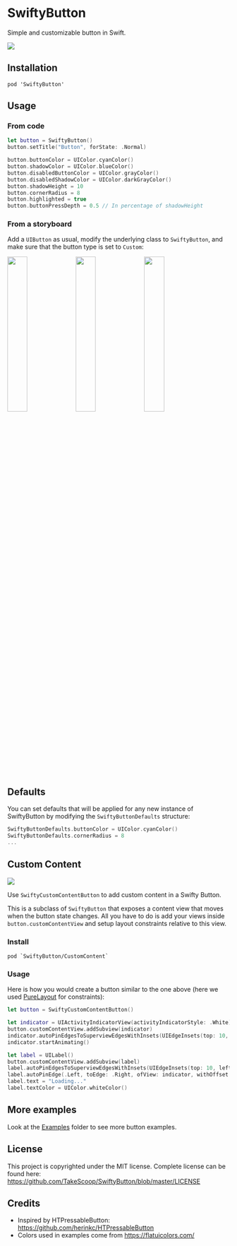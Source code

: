 SwiftyButton
============

Simple and customizable button in Swift.

![](Examples/demo.gif)

Installation
------------

```
pod 'SwiftyButton'
```

Usage
-----

### From code

```swift
let button = SwiftyButton()
button.setTitle("Button", forState: .Normal)

button.buttonColor = UIColor.cyanColor()
button.shadowColor = UIColor.blueColor()
button.disabledButtonColor = UIColor.grayColor()
button.disabledShadowColor = UIColor.darkGrayColor()
button.shadowHeight = 10
button.cornerRadius = 8
button.highlighted = true
button.buttonPressDepth = 0.5 // In percentage of shadowHeight
```

### From a storyboard

Add a `UIButton` as usual, modify the underlying class to `SwiftyButton`, and make sure that the button type is set to `Custom`:

<img src="https://www.dropbox.com/s/krkj3klxcfxjsjf/Screenshot%202015-11-16%2015.35.59.png?raw=1" width="30%" style="vertical-align:top">
<img src="https://www.dropbox.com/s/4xtllxwjpqy3uia/Screenshot%202015-11-16%2015.33.45.png?raw=1" width="30%" style="vertical-align:top">
<img src="https://www.dropbox.com/s/2q78xgbh4rspv4b/Screenshot%202015-11-28%2022.00.21.png?raw=1" width="30%" style="vertical-align:top">


Defaults
--------

You can set defaults that will be applied for any new instance of SwiftyButton by modifying the `SwiftyButtonDefaults` structure:

```swift
SwiftyButtonDefaults.buttonColor = UIColor.cyanColor()
SwiftyButtonDefaults.cornerRadius = 8
...
```

Custom Content
--------------

![](Examples/custom.gif)

Use `SwiftyCustomContentButton` to add custom content in a Swifty Button.

This is a subclass of `SwiftyButton` that exposes a content view that moves when the button state changes. All you have to do is add your views inside `button.customContentView` and setup layout constraints relative to this view.

### Install

```
pod `SwiftyButton/CustomContent`
```

### Usage

Here is how you would create a button similar to the one above (here we used [PureLayout](https://github.com/PureLayout/PureLayout) for constraints):

```swift
let button = SwiftyCustomContentButton()

let indicator = UIActivityIndicatorView(activityIndicatorStyle: .White)
button.customContentView.addSubview(indicator)
indicator.autoPinEdgesToSuperviewEdgesWithInsets(UIEdgeInsets(top: 10, left: 15, bottom: 10, right: 0), excludingEdge: .Right)
indicator.startAnimating()

let label = UILabel()
button.customContentView.addSubview(label)
label.autoPinEdgesToSuperviewEdgesWithInsets(UIEdgeInsets(top: 10, left: 0, bottom: 10, right: 10), excludingEdge: .Left)
label.autoPinEdge(.Left, toEdge: .Right, ofView: indicator, withOffset: 10)
label.text = "Loading..."
label.textColor = UIColor.whiteColor()
``` 

More examples
-------------

Look at the [Examples](Examples/) folder to see more button examples.

License
-------

This project is copyrighted under the MIT license. Complete license can be found here: <https://github.com/TakeScoop/SwiftyButton/blob/master/LICENSE>

Credits
-------

 - Inspired by HTPressableButton: <https://github.com/herinkc/HTPressableButton>
 - Colors used in examples come from <https://flatuicolors.com/>

